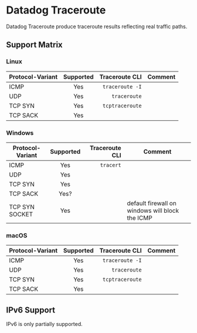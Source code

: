 # Datadog Traceroute

Datadog Traceroute produce traceroute results reflecting real traffic paths.

## Support Matrix

### Linux

| Protocol-Variant | Supported |  Traceroute CLI | Comment |
|------------------|:---------:|----------------:|---------|
| ICMP             |    Yes    | `traceroute -I` |         |
| UDP              |    Yes    |    `traceroute` |         |
| TCP SYN          |    Yes    | `tcptraceroute` |         |
| TCP SACK         |    Yes    |                 |         |

### Windows

| Protocol-Variant | Supported | Traceroute CLI | Comment                                         |
|------------------|:---------:|---------------:|-------------------------------------------------|
| ICMP             |    Yes    |      `tracert` |                                                 |
| UDP              |    Yes    |                |                                                 |
| TCP SYN          |    Yes    |                |                                                 |
| TCP SACK         |   Yes?    |                |                                                 |
| TCP SYN SOCKET   |    Yes    |                | default firewall on windows will block the ICMP |

### macOS

| Protocol-Variant | Supported |  Traceroute CLI | Comment |
|------------------|:---------:|----------------:|---------|
| ICMP             |    Yes    | `traceroute -I` |         |
| UDP              |    Yes    |    `traceroute` |         |
| TCP SYN          |    Yes    | `tcptraceroute` |         |
| TCP SACK         |    Yes    |                 |         |


## IPv6 Support

IPv6 is only partially supported.
